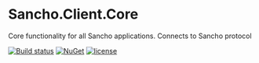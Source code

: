 # Sancho.Client.Core
Core functionality for all Sancho applications. Connects to Sancho protocol

[![Build status](https://ci.appveyor.com/api/projects/status/9lu198i6lcvim3vu/branch/master?svg=true)](https://ci.appveyor.com/project/tpetrina/sancho-client-core/branch/master)
[![NuGet](https://img.shields.io/nuget/v/Sancho.Client.Core.svg)](https://www.nuget.org/packages/Sancho.Client.Core/)
[![license](https://img.shields.io/github/license/mashape/apistatus.svg?maxAge=2592000)]()

